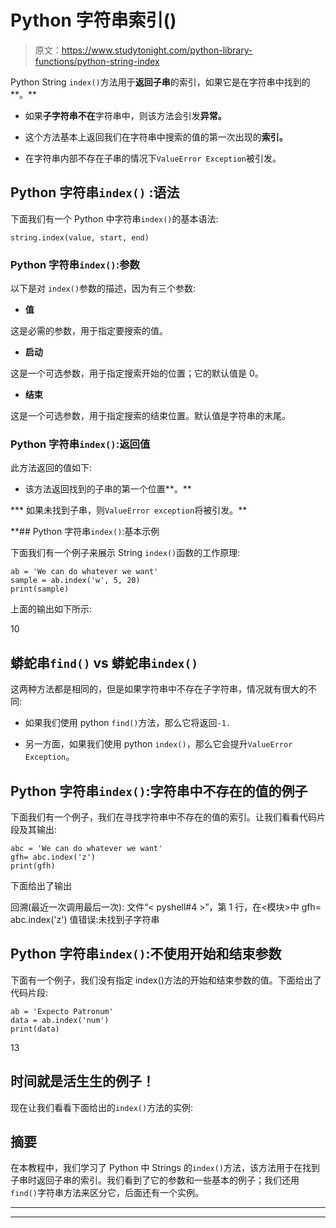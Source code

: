 # Python 字符串索引()

> 原文：<https://www.studytonight.com/python-library-functions/python-string-index>

Python String `index()`方法用于**返回子串**的索引，如果它是在字符串中找到的**。**

*   如果**子字符串不在**字符串中，则该方法会引发**异常。**

*   这个方法基本上返回我们在字符串中搜索的值的第一次出现的**索引。**

*   在字符串内部不存在子串的情况下`ValueError Exception`被引发。

## Python 字符串``index()`` :语法

下面我们有一个 Python 中字符串`index()`的基本语法:

```
string.index(value, start, end)
```

### Python 字符串`index()`:参数

以下是对 `index()`参数的描述，因为有三个参数:

*   **值**

这是必需的参数，用于指定要搜索的值。

*   **启动**

这是一个可选参数，用于指定搜索开始的位置；它的默认值是 0。

*   **结束**

这是一个可选参数，用于指定搜索的结束位置。默认值是字符串的末尾。

### Python 字符串`index()`:返回值

此方法返回的值如下:

*   该方法返回找到的子串的第一个位置**。**

***   如果未找到子串，则`ValueError exception`将被引发。** 

 **## Python 字符串`index()`:基本示例

下面我们有一个例子来展示 String `index()`函数的工作原理:

```
ab = 'We can do whatever we want'
sample = ab.index('w', 5, 20)
print(sample)
```

上面的输出如下所示:

10

## 蟒蛇串`find()` vs 蟒蛇串`index()`

这两种方法都是相同的，但是如果字符串中不存在子字符串，情况就有很大的不同:

*   如果我们使用 python `find()`方法，那么它将返回`-1.`

*   另一方面，如果我们使用 python `index()`，那么它会提升`ValueError Exception`。

## Python 字符串`index()`:字符串中不存在的值的例子

下面我们有一个例子，我们在寻找字符串中不存在的值的索引。让我们看看代码片段及其输出:

```
abc = 'We can do whatever we want'
gfh= abc.index('z')
print(gfh)
```

下面给出了输出

回溯(最近一次调用最后一次):
文件“< pyshell#4 >”，第 1 行，在<模块>中
gfh= abc.index('z')
值错误:未找到子字符串

## Python 字符串`index()`:不使用开始和结束参数

下面有一个例子，我们没有指定 index()方法的开始和结束参数的值。下面给出了代码片段:

```
ab = 'Expecto Patronum'
data = ab.index('num')
print(data)
```

13

## 时间就是活生生的例子！

现在让我们看看下面给出的`index()`方法的实例:

## 摘要

在本教程中，我们学习了 Python 中 Strings 的`index()`方法，该方法用于在找到子串时返回子串的索引。我们看到了它的参数和一些基本的例子；我们还用`find()`字符串方法来区分它，后面还有一个实例。

* * *

* * ***